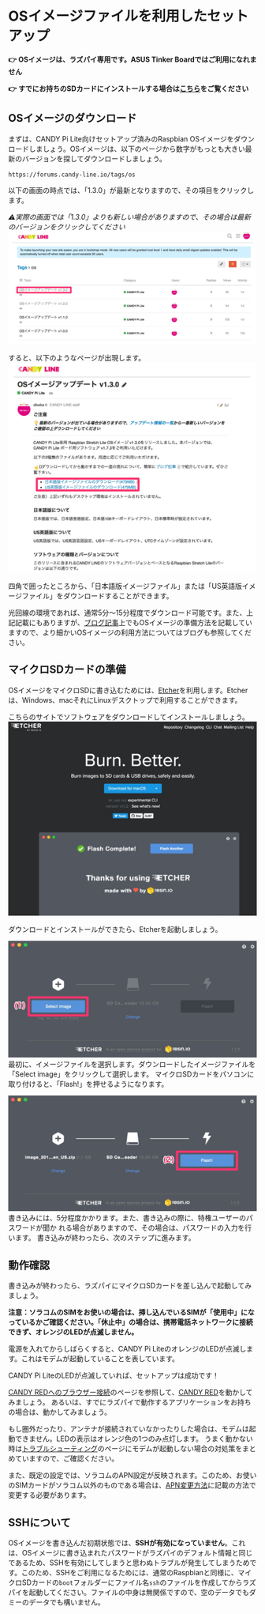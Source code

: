 <!-- toc -->

# OSイメージファイルを利用したセットアップ

**👉 OSイメージは、ラズパイ専用です。ASUS Tinker Boardではご利用になれません**

**👉 すでにお持ちのSDカードにインストールする場合は[こちら](/setup/terminal.md)をご覧ください**

## OSイメージのダウンロード

まずは、CANDY Pi Lite向けセットアップ済みのRaspbian OSイメージをダウンロードしましょう。OSイメージは、以下のページから数字がもっとも大きい最新のバージョンを探してダウンロードしましょう。

```
https://forums.candy-line.io/tags/os
```

以下の画面の時点では、「1.3.0」が最新となりますので、その項目をクリックします。

_⚠️実際の画面では「1.3.0」よりも新しい場合がありますので、その場合は最新のバージョンをクリックしてください_
![etcher-01.png](/assets/etcher-01.png)

すると、以下のようなページが出現します。
![etcher-02.png](/assets/etcher-02.png)

四角で囲ったところから、「日本語版イメージファイル」または「US英語版イメージファイル」をダウンロードすることができます。

光回線の環境であれば、通常5分〜15分程度でダウンロード可能です。また、上記記載にもありますが、[ブログ記事](https://candy-line.tumblr.com/post/167761781228/candy-pi-lite-os-image-etcher)上でもOSイメージの準備方法を記載していますので、より細かいOSイメージの利用方法についてはブログも参照してください。

## マイクロSDカードの準備

OSイメージをマイクロSDに書き込むためには、[Etcher](https://etcher.io)を利用します。Etcherは、Windows、macそれにLinuxデスクトップで利用することができます。

こちらのサイトでソフトウェアをダウンロードしてインストールしましょう。
![etcher-03.png](/assets/etcher-03.png)

ダウンロードとインストールができたら、Etcherを起動しましょう。

![etcher-04.png](/assets/etcher-04.png)
最初に、イメージファイルを選択します。ダウンロードしたイメージファイルを「Select image」をクリックして選択します。 マイクロSDカードをパソコンに取り付けると、「Flash!」を押せるようになります。

![etcher-05.png](/assets/etcher-05.png)
書き込みには、5分程度かかります。また、書き込みの際に、特権ユーザーのパスワードが聞か れる場合がありますので、その場合は、パスワードの入力を行います。 書き込みが終わったら、次のステップに進みます。

## 動作確認

書き込みが終わったら、ラズパイにマイクロSDカードを差し込んで起動してみましょう。

**注意：ソラコムのSIMをお使いの場合は、挿し込んでいるSIMが「使用中」になっているかご確認ください。「休止中」の場合は、携帯電話ネットワークに接続できず、オレンジのLEDが点滅しません。**

電源を入れてからしばらくすると、CANDY Pi LiteのオレンジのLEDが点滅します。これはモデムが起動していることを表しています。

CANDY Pi LiteのLEDが点滅していれば、セットアップは成功です！

[CANDY REDへのブラウザー接続](browsing-candy-red.md)のページを参照して、[CANDY RED](https://github.com/CANDY-LINE/candy-red)を動かしてみましょう。
あるいは、すでにラズパイで動作するアプリケーションをお持ちの場合は、動かしてみましょう。

もし圏外だったり、アンテナが接続されていなかったりした場合は、モデムは起動できません。LEDの表示はオレンジ色の1つのみ点灯します。
うまく動かない時は[トラブルシューティング](/troubleshooting.md)のページにモデムが起動しない場合の対処策をまとめていますので、ご確認ください。

また、既定の設定では、ソラコムのAPN設定が反映されます。このため、お使いのSIMカードがソラコム以外のものである場合は、[APN変更方法](/configuration/apn.md)に記載の方法で変更する必要があります。

## SSHについて

OSイメージを書き込んだ初期状態では、**SSHが有効になっていません**。これは、OSイメージに書き込まれたパスワードがラズパイのデフォルト情報と同じであるため、SSHを有効にしてしまうと思わぬトラブルが発生してしまうためです。このため、SSHをご利用になるためには、通常のRaspbianと同様に、マイクロSDカードの`boot`フォルダーにファイル名`ssh`のファイルを作成してからラズパイを起動してください。ファイルの中身は無関係ですので、空のデータでもダミーのデータでも構いません。
